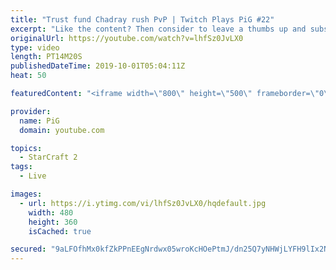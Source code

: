 ```yaml
---
title: "Trust fund Chadray rush PvP | Twitch Plays PiG #22"
excerpt: "Like the content? Then consider to leave a thumbs up and subscribe! ;)    If you wish to support me please consider supporting my patreon: https://www.patreon.com/PiGSC2  Videos don’t appear in your feed and you want to get notified about new uploads? Press the bell Icon :)  Watch live at https://www.twitch.tv/x5_pig"
originalUrl: https://youtube.com/watch?v=lhfSz0JvLX0
type: video
length: PT14M20S
publishedDateTime: 2019-10-01T05:04:11Z
heat: 50

featuredContent: "<iframe width=\"800\" height=\"500\" frameborder=\"0\" src=\"https://www.youtube.com/embed/lhfSz0JvLX0\" allow=\"accelerometer; autoplay; encrypted-media; gyroscope; picture-in-picture\" allowfullscreen></iframe>"

provider:
  name: PiG
  domain: youtube.com

topics:
  - StarCraft 2
tags:
  - Live

images:
  - url: https://i.ytimg.com/vi/lhfSz0JvLX0/hqdefault.jpg
    width: 480
    height: 360
    isCached: true

secured: "9aLFOfhMx0kfZkPPnEEgNrdwx05wroKcHOePtmJ/dn25Q7yNHWjLYFH9lIx2NifQ2DJoMJ/dOLSZeQ0XtveNh0sA3aOJ4Y1owVxOl476DNCwDJBUFcbJHKhlYSsyCCdL51ABSKRbrdfwP+qKpM3ZqVPcT1G8HJGPlodtwfDo1u6ZPsgZLMr1ZDHf5Ss1EFsSUz9ceGEI/cJLG2qfSLNm2Kbo0FcThlFiq+67L2RmcZ53RwE7kcdpSw5P9SfclHtrlV84YlixoORP3HPq6ENYR5BLsSMJLtjDnOgArZuitWkjrc3HJMnr53Ub0XHJy0glsnZ1430Z34rD/dP7weia7xggKLu6Kz465q0QMQiRksez0Fm5u9X4yT5zKrj/lRpKtw4oC/yg4Q7gdYW1mIKkDOhW+QBLJTYS0h5bYLEcs8Y=;A/xbu1o8K4z8dR/ayxueyA=="
---
```


